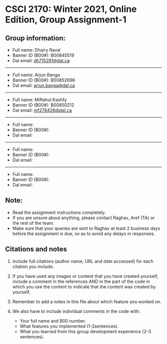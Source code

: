 # CSCI 2170: Winter 2021, Online Edition, Group Assignment-1

## Group information:
- Full name: Dhairy Raval
- Banner ID (B00#): B00845519
- Dal email: dh715291@dal.ca
---
- Full name: Arjun Banga
- Banner ID (B00#): B00852696
- Dal email: arjun.banga@dal.ca
---
- Full name: Miftahul Kashfy 
- Banner ID (B00#): B00850212
- Dal email: mf278426@dal.ca
---
- Full name: 
- Banner ID (B00#): 
- Dal email: 
---
- Full name: 
- Banner ID (B00#): 
- Dal email: 
---
- Full name: 
- Banner ID (B00#): 
- Dal email: 

## Note:
- Read the assignment instructions completely.
- If you are unsure about anything, please contact Raghav, Aref (TA) or the rest of the team.
- Make sure that your queries are sent to Raghav at least 2 business days before the assignment is due, so as to avoid any delays in responses.

## Citations and notes
1. Include full citations (author name, URL and date accessed) for each citation you include.
2. If you have used any images or content that you have created yourself, include a comment in the references AND in the part of the code in which you use the content to indicate that the content was created by yourself.
3. Remember to add a notes in this file about which feature you worked on.
4. We also have to include individual comments in the code with:

   * Your full name and B00 number.
   * What features you implemented (1-2sentences).
   * What you learned from this group development experience (2-3 sentences).
